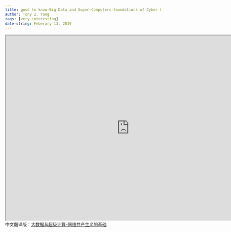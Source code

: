 ```yaml
---
title: good to know-Big Data and Super-Computers-foundations of Cyber Communism<br>大数据与超级计算-网络共产主义的基础
author: Tony Z. Yang
tags: [very interesting]
date-string: Feberary 13, 2019
---
```

<iframe src="https://paulcockshott.wordpress.com/2017/07/24/big-data-and-super-computers-foundations-of-cyber-communism/" width="800" height="600"></iframe> <br>
中文翻译版：<a href="https://zhuanlan.zhihu.com/p/51758399">大数据与超级计算-网络共产主义的基础</a>
